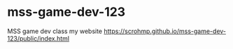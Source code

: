# mss-game-dev-123
MSS game dev class
my website https://scrohmp.github.io/mss-game-dev-123/public/index.html
